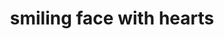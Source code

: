 ---
layout: smileys&emotion
title: smiling face with hearts
emoji: smiling_face_with_hearts
permalink: 🥰.html
image: assets/img/3moji/smiling_face_with_hearts.png
---